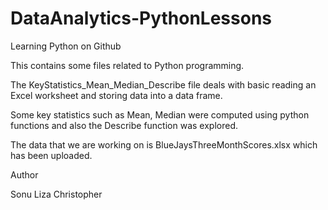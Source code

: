 # DataAnalytics-PythonLessons
 Learning Python on Github
 
  This contains some files related to Python programming.

The KeyStatistics_Mean_Median_Describe file deals with basic reading an Excel worksheet and storing data into a data frame.

Some key statistics such as Mean, Median were computed using python functions and also the Describe function was explored.

The data that we are working on is BlueJaysThreeMonthScores.xlsx which has been uploaded.

Author

Sonu Liza Christopher
